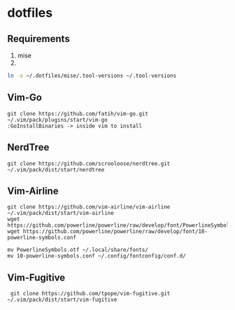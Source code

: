 # dotfiles

## Requirements

1. mise
2. 
```bash
ln -s ~/.dotfiles/mise/.tool-versions ~/.tool-versions
```

## Vim-Go

```
git clone https://github.com/fatih/vim-go.git ~/.vim/pack/plugins/start/vim-go
:GoInstallBinaries -> inside vim to install
```

## NerdTree

```
git clone https://github.com/scrooloose/nerdtree.git ~/.vim/pack/dist/start/nerdtree
```

## Vim-Airline

```
git clone https://github.com/vim-airline/vim-airline ~/.vim/pack/dist/start/vim-airline
wget https://github.com/powerline/powerline/raw/develop/font/PowerlineSymbols.otf
wget https://github.com/powerline/powerline/raw/develop/font/10-powerline-symbols.conf

mv PowerlineSymbols.otf ~/.local/share/fonts/
mv 10-powerline-symbols.conf ~/.config/fontconfig/conf.d/
```

## Vim-Fugitive

```
 git clone https://github.com/tpope/vim-fugitive.git ~/.vim/pack/dist/start/vim-fugitive 
```